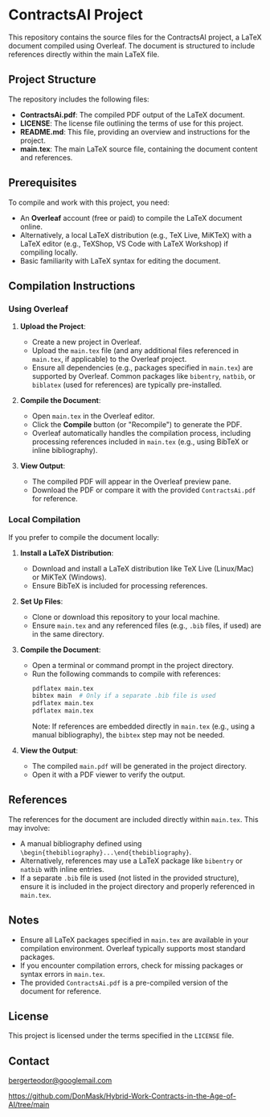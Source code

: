 # ContractsAI Project

This repository contains the source files for the ContractsAI project, a LaTeX document compiled using Overleaf. The document is structured to include references directly within the main LaTeX file.

## Project Structure

The repository includes the following files:

- **ContractsAi.pdf**: The compiled PDF output of the LaTeX document.
- **LICENSE**: The license file outlining the terms of use for this project.
- **README.md**: This file, providing an overview and instructions for the project.
- **main.tex**: The main LaTeX source file, containing the document content and references.

## Prerequisites

To compile and work with this project, you need:

- An **Overleaf** account (free or paid) to compile the LaTeX document online.
- Alternatively, a local LaTeX distribution (e.g., TeX Live, MiKTeX) with a LaTeX editor (e.g., TeXShop, VS Code with LaTeX Workshop) if compiling locally.
- Basic familiarity with LaTeX syntax for editing the document.

## Compilation Instructions

### Using Overleaf
1. **Upload the Project**:
   - Create a new project in Overleaf.
   - Upload the `main.tex` file (and any additional files referenced in `main.tex`, if applicable) to the Overleaf project.
   - Ensure all dependencies (e.g., packages specified in `main.tex`) are supported by Overleaf. Common packages like `bibentry`, `natbib`, or `biblatex` (used for references) are typically pre-installed.

2. **Compile the Document**:
   - Open `main.tex` in the Overleaf editor.
   - Click the **Compile** button (or "Recompile") to generate the PDF.
   - Overleaf automatically handles the compilation process, including processing references included in `main.tex` (e.g., using BibTeX or inline bibliography).

3. **View Output**:
   - The compiled PDF will appear in the Overleaf preview pane.
   - Download the PDF or compare it with the provided `ContractsAi.pdf` for reference.

### Local Compilation
If you prefer to compile the document locally:

1. **Install a LaTeX Distribution**:
   - Download and install a LaTeX distribution like TeX Live (Linux/Mac) or MiKTeX (Windows).
   - Ensure BibTeX is included for processing references.

2. **Set Up Files**:
   - Clone or download this repository to your local machine.
   - Ensure `main.tex` and any referenced files (e.g., `.bib` files, if used) are in the same directory.

3. **Compile the Document**:
   - Open a terminal or command prompt in the project directory.
   - Run the following commands to compile with references:
     ```bash
     pdflatex main.tex
     bibtex main  # Only if a separate .bib file is used
     pdflatex main.tex
     pdflatex main.tex
     ```
     Note: If references are embedded directly in `main.tex` (e.g., using a manual bibliography), the `bibtex` step may not be needed.

4. **View the Output**:
   - The compiled `main.pdf` will be generated in the project directory.
   - Open it with a PDF viewer to verify the output.

## References

The references for the document are included directly within `main.tex`. This may involve:
- A manual bibliography defined using `\begin{thebibliography}...\end{thebibliography}`.
- Alternatively, references may use a LaTeX package like `bibentry` or `natbib` with inline entries.
- If a separate `.bib` file is used (not listed in the provided structure), ensure it is included in the project directory and properly referenced in `main.tex`.

## Notes

- Ensure all LaTeX packages specified in `main.tex` are available in your compilation environment. Overleaf typically supports most standard packages.
- If you encounter compilation errors, check for missing packages or syntax errors in `main.tex`.
- The provided `ContractsAi.pdf` is a pre-compiled version of the document for reference.

## License

This project is licensed under the terms specified in the `LICENSE` file.

## Contact

bergerteodor@googlemail.com

https://github.com/DonMask/Hybrid-Work-Contracts-in-the-Age-of-AI/tree/main
